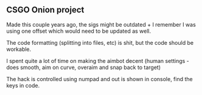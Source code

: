 ## CSGO Onion project

Made this couple years ago, the sigs might be outdated + I remember I was using one offset which would need to be updated as well.

The code formatting (splitting into files, etc) is shit, but the code should be workable.

I spent quite a lot of time on making the aimbot decent (human settings - does smooth, aim on curve, overaim and snap back to target)

The hack is controlled using numpad and out is shown in console, find the keys in code.
